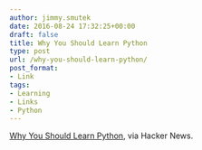```yaml
---
author: jimmy.smutek
date: 2016-08-24 17:32:25+00:00
draft: false
title: Why You Should Learn Python
type: post
url: /why-you-should-learn-python/
post_format:
- Link
tags:
- Learning
- Links
- Python
---
```


[Why You Should Learn Python](https://iluxonchik.github.io/why-you-should-learn-python/), via Hacker News.


